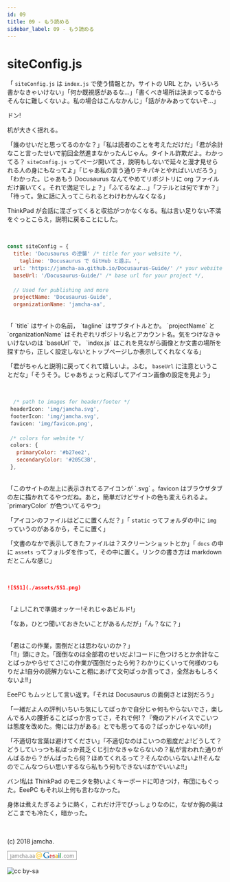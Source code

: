 ```yaml
---
id: 09
title: 09 - もう読める
sidebar_label: 09 - もう読める 
---
```


<style>
@import url('https://fonts.googleapis.com/css?family=Sawarabi+Mincho');
</style>


# siteConfig.js

「 `siteConfig.js` は `index.js` で使う情報とか，サイトの URL とか，いろいろ書かなきゃいけない」「何か既視感があるな…」「書くべき場所は決まってるからそんなに難しくないよ。私の場合はこんなかんじ」「話がかみあってないぞ…」

ドン!

机が大きく揺れる。

「誰のせいだと思ってるのかな？」「私は読者のことを考えただけだ」「君が余計なこと言ったせいで前回全然進まなかったんじゃん。タイトル詐欺だよ。わかってる？ `siteConfig.js` ってページ開いてさ，説明もしないで延々と漫才見せられる人の身にもなってよ」「じゃあ私の言う通りテキパキとやればいいだろう」「わかった。じゃあもう Docusaurus なんてやめてリポジトリに org ファイルだけ置いてく。それで満足でしょ？」「ふてるなよ…」「フテルとは何ですか？」「待って。急に話に入ってこられるとわけわかんなくなる」

ThinkPad が会話に混ざってくると収拾がつかなくなる。私は言い足りない不満をぐっとこらえ，説明に戻ることにした。

<br>

```js
const siteConfig = {
  title: 'Docusaurus の逆襲' /* title for your website */,
    tagline: 'Docusaurus で GitHub と遊ぶ。',
  url: 'https://jamcha-aa.github.io/Docusaurus-Guide/' /* your website url */,
  baseUrl: '/Docusaurus-Guide/' /* base url for your project */,

  // Used for publishing and more
  projectName: 'Docusaurus-Guide',
  organizationName: 'jamcha-aa',
```

<br>
「 `title` はサイトの名前， `tagline` はサブタイトルとか。 `projectName` と `organizationName` はそれぞれリポジトリ名とアカウント名。気をつけなきゃいけないのは `baseUrl` で， `index.js` はこれを見ながら画像とか文書の場所を探すから，正しく設定しないとトップページしか表示してくれなくなる」

「君がちゃんと説明に戻ってくれて嬉しいよ。ふむ。 `baseUrl` に注意ということだな」「そうそう。じゃあちょっと飛ばしてアイコン画像の設定を見よう」

<br>

```js
  /* path to images for header/footer */
 headerIcon: 'img/jamcha.svg',
 footerIcon: 'img/jamcha.svg',
 favicon: 'img/favicon.png',

 /* colors for website */
 colors: {
   primaryColor: '#b27ee2',
   secondaryColor: '#205C3B',
 },
```

<br>
「このサイトの左上に表示されてるアイコンが `.svg` 。favicon はブラウザタブの左に描かれてるやつだね。あと，簡単だけどサイトの色も変えられるよ。 `primaryColor` が色ついてるやつ」

「アイコンのファイルはどこに置くんだ？」「 `static` ってフォルダの中に `img` っていうのがあるから，そこに置く」

「文書のなかで表示してきたファイルは？スクリーンショットとか」「 `docs` の中に `assets` ってフォルダを作って，その中に置く。リンクの書き方は markdown だとこんな感じ」

<br>

```md
![SS1](./assets/SS1.png)
```

<br>
「よし!これで準備オッケー!それじゃあビルド!」

「なあ，ひとつ聞いておきたいことがあるんだが」「ん？なに？」

<br>
「君はこの作業，面倒だとは思わないのか？」

<br>
「!!」頭にきた。「面倒なのは全部君のせいだよ!コードに色つけろとか余計なことばっかやらせてさ!この作業が面倒だったら何？わかりにくいって何様のつもりだよ!自分の読解力ないこと棚にあげて文句ばっか言ってさ，全然おもしろくないよ!!」

EeePC もムッとして言い返す。「それは Docusaurus の面倒さとは別だろう」

「一緒だよ人の評判いちいち気にしてばっかで自分じゃ何もやらないでさ，楽しんでる人の腰折ることばっか言ってさ，それで何!？『俺のアドバイスでこいつは態度を改めた。俺には力がある』とでも思ってるの？ばっかじゃないの!!」

「不適切な言葉は避けてください」「不適切なのはこいつの態度だよ!どうして？どうしていっつも私ばっか貧乏くじ引かなきゃならないの？私が言われた通りがんばるから？がんばったら何？ほめてくれるって？そんなのいらないよ!!そんなのでこんなつらい思いするなら私もう何もできないばかでいいよ!!」

バン!私は ThinkPad のモニタを勢いよくキーボードに叩きつけ，布団にもぐった。EeePC もそれ以上何も言わなかった。

身体は煮えたぎるように熱く，これだけ汗でびっしょりなのに，なぜか胸の奥はどこまでも冷たく，暗かった。

<br>
<br>
(c) 2018 jamcha.

![mail](./assets/mail.png)

![cc by-sa](https://i.creativecommons.org/l/by-sa/4.0/88x31.png)

